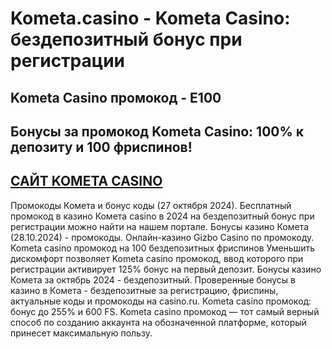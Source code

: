 # Kometa.casino - Kometa Casino: бездепозитный бонус при регистрации

 ## Kometa Casino промокод - E100

 ## Бонусы за промокод  Kometa Casino: 100% к депозиту и 100 фриспинов!

 ## [САЙТ KOMETA CASINO](https://linkcasino.ru/kometa_e100)


 

Промокоды Комета и бонус коды (27 октября 2024). Бесплатный промокод в казино Комета casino в 2024 на бездепозитный бонус при регистрации можно найти на нашем портале. Бонусы казино Комета (28.10.2024) - промокоды. Онлайн-казино Gizbo Casino по промокоду. Kometa casino промокод на 100 бездепозитных фриспинов Уменьшить дискомфорт позволяет Kometa casino промокод, ввод которого при регистрации активирует 125% бонус на первый депозит. Бонусы казино Комета за октябрь 2024 - бездепозитный. Проверенные бонусы в казино в Комета - бездепозитные за регистрацию, фриспины, актуальные коды и промокоды на casino.ru.
Kometa casino промокод: бонус до 255% и 600 FS. Kometa casino промокод — тот самый верный способ по созданию аккаунта на обозначенной платформе, который принесет максимальную пользу.
